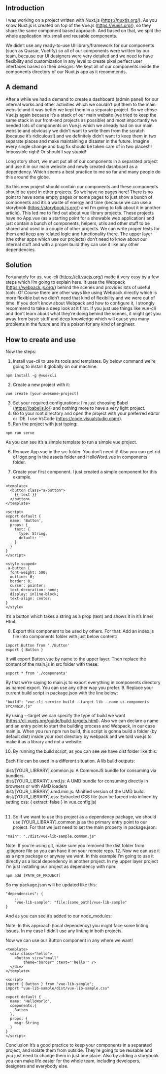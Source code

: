 ## Introduction
I was working on a project written with Nuxt.js (https://nuxtjs.org/). As you know Nuxt.js is created on top of the Vue.js (https://vuejs.org/), so they share the same component based approach. And based on that, we split the whole application into small and reusable components.<br/>

We didn’t use any ready-to-use UI library/framework for our components (such as Quasar, Vuetify) so all of our components were written by our team, because our UI designers were very detailed and we need to have flexibility and customization in any level to create pixel perfect user interfaces based on their designs.
We kept all of our components inside the components directory of our Nuxt.js app as it recommends.

## A demand
After a while we had a demand to create a dashboard (admin panel) for our internal works and other activities which we couldn’t put them to the main website and it was better we kept them in a separate project. So we chose Vue.js again because it’s a stack of our main website (we tried to keep the same stack in our front-end projects as possible) and most importantly we needed lots of components on Vue.js which we already had on our main website and obviously we didn’t want to write them from the  scratch (because it’s ridiculous!) and we definitely didn’t want to keep them in two separate places and make maintaining a disaster in the future. Imagine every single change and bug fix should be taken care of in two places!!! Impossible right! Or should I say stupid!<br/>

Long story short, we must put all of our components in a separated project and use it in our main website and newly created dashboard as a dependency. Which seems a best practice to me so far and many people do this around the globe.<br/>

So this new project should contain our components and these components should be used in other projects. So we have no pages here! There is no point to have some empty pages or some pages to just show a bunch of components and it’s a waste of energy and time (because we can use a storybook (https://storybook.js.org/) and I’m going to talk about it in another article). This led me to find out about vue library projects. These projects have no App.vue (as a starting point for a showable web application) and just contain a bunch of components, helpers, utils and other stuff to be shared and used in a couple of other projects. We can write proper tests for them and keep any related logic and functionality there. The upper layer (the other apps which use our projects) don’t need to know about our internal stuff and with a proper build they can use it like any other dependencies.<br/>

## Solution
Fortunately for us, vue-cli (https://cli.vuejs.org/) made it very easy by a few steps which I’m going to explain here. It uses the Webpack (https://webpack.js.org/) behind the scenes and provides lots of useful tools.
Of Course there are other ways like using Webpack directly which is more flexible but we didn’t need that kind of flexibility and we were out of time.
If you don’t know about Webpack  and how to configure it, I strongly recommend to take a deep look at it first. If you just use things like vue-cli and don’t learn about what they’re doing behind the scenes, it might get you away from basic stuff and deep knowledge which will cause you many problems in the future and it’s a poison for any kind of engineer.<br/>

## How to create and use
Now the steps:<br/>
1. Install vue-cli to use its tools and templates. By below command we’re going to install it globally on our machine:<br/>
```
npm install -g @vue/cli
```
2. Create a new project with it:
```
vue create [your-awesome-project]
```
3. Set your required configurations:
I’m just choosing Babel (https://babeljs.io/) and nothing more to have a very light project.
4. Go to your root directory and open the project with your preferred editor or IDE. I use VsCode (https://code.visualstudio.com/). 
5. Run the project with just typing:
```
npm run serve
```
As you can see it’s a simple template to run a simple vue project.

6. Remove App.vue in the src folder. You don’t need it! Also you can get rid of logo.png in the assets folder and HelloWord.vue in components folder.

7. Create your first component.
I just created a simple component for this example.
```
<template>
  <button class="a-button">
    {{ text }}
  </button>
</template>
 
<script>
export default {
  name: 'Button',
  props: {
    text: {
      type: String,
      default: ''
    }
  }
}
</script>
 
<style scoped>
.a-button {
  font-weight: 500;
  outline: 0;
  border: 0;
  cursor: pointer;
  text-decoration: none;
  display: inline-block;
  text-align: center;
}
</style>
```
It’s a button which takes a string as a prop (text) and shows it in it’s Inner Html.

8. Export this component to be used by others. For that:
Add an index.js file into components folder with just below content:
```
import Button from './Button'
export { Button }
```
It will export Button.vue by name to the upper layer.
Then replace the content of the main.js in src folder with these:
```
export * from './components'
```
By that we’re saying to main.js to export everything in components directory as named export. You can use any other way you prefer.
9. Replace your current build script in package.json with the line below:
```
"build": "vue-cli-service build --target lib --name ui-components src/main.js"
```
By using --target we can specify the type of build we want (https://cli.vuejs.org/guide/build-targets.html). Also we can declare a name and an entry point to start the building process and Webpack, in our case main.js.
When you run npm run build, this script is gonna build a folder (by default dist) inside your root directory by webpack and we told vue.js to make it as a library and not a website.

10. By running the build script, as you can see we have dist folder like this:<br>

Each file can be used in a different situation.
A lib build outputs:<br>

dist/[YOUR_LIBRARY].common.js: A CommonJS bundle for consuming via bundlers.<br>
dist/[YOUR_LIBRARY].umd.js: A UMD bundle for consuming directly in browsers or with AMD loaders<br>
dist/[YOUR_LIBRARY].umd.min.js: Minified version of the UMD build.<br>
dist/[YOUR_LIBRARY].css: Extracted CSS file (can be forced into inlined by setting css: { extract: false } in vue.config.js)
<br><br>

11. So if we want to use this project as a dependency package, we should use [YOUR_LIBRARY].common.js as the primary entry point to our project. For that we just need to set the main property in package.json:
```
"main": "./dist/vue-lib-sample.common.js"
```
Note: If you’re using git, make sure you removed the dist folder from .gitignore file so you can have it on your remote repo.
12. Now we can use it as a npm package or anyway we want. In this example I’m going to use it directly as a local dependency in another project.
In my upper layer project I’m just installing our project as dependency with npm:
```
npm add [PATH_OF_PROJECT]
```
So my package.json will be updated like this:
```
"dependencies": {
    ...
    "vue-lib-sample": "file:[some_path]/vue-lib-sample"
}
```
And as you can see it’s added to our node_modules:

Note: In this approach (local dependency) you might face some linting issues. In my case I didn’t use any linting in both projects.

Now we can use our Button component in any where we want!
```
<template>
  <div class="hello">
    <Button size="small"
        theme="border" :text="'hello'" />
  </div>
</template>
 
<script>
import { Button } from "vue-lib-sample";
import "vue-lib-sample/dist/vue-lib-sample.css"
 
export default {
  name: 'HelloWorld',
  components:{
    Button
  },
  props: {
    msg: String
  }
}
</script>
```

Conclusion
It’s a good practice to keep your components in a separated project, and isolate them from outside. They’re going to be reusable and you just need to change them in just one place. Also by adding a storybook you can make life easier for the whole team, including developers, designers and everybody else.